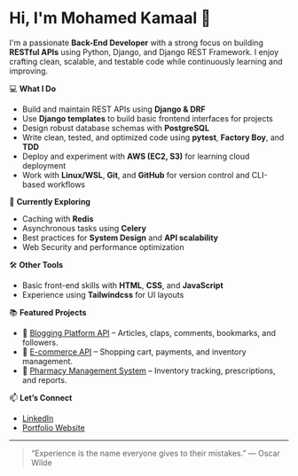 # Hi, I'm Mohamed Kamaal 👋

I'm a passionate **Back-End Developer** with a strong focus on building **RESTful APIs** using Python, Django, and Django REST Framework. I enjoy crafting clean, scalable, and testable code while continuously learning and improving.

💻 **What I Do**
- Build and maintain REST APIs using **Django & DRF**
- Use **Django templates** to build basic frontend interfaces for projects
- Design robust database schemas with **PostgreSQL**
- Write clean, tested, and optimized code using **pytest**, **Factory Boy**, and **TDD**
- Deploy and experiment with **AWS (EC2, S3)** for learning cloud deployment
- Work with **Linux/WSL**, **Git**, and **GitHub** for version control and CLI-based workflows

🧠 **Currently Exploring**
- Caching with **Redis**
- Asynchronous tasks using **Celery**
- Best practices for **System Design** and **API scalability**
- Web Security and performance optimization

🛠️ **Other Tools**
- Basic front-end skills with **HTML**, **CSS**, and **JavaScript**
- Experience using **Tailwindcss** for UI layouts

📚 **Featured Projects**
- 📝 [Blogging Platform API](https://github.com/MohamedKamaal/blogging-platform-api) – Articles, claps, comments, bookmarks, and followers.
- 🛒 [E-commerce API](https://github.com/MohamedKamaal/e-commerce-api) – Shopping cart, payments, and inventory management.
- 💊 [Pharmacy Management System](https://github.com/MohamedKamaal/pharmacy-management-api) – Inventory tracking, prescriptions, and reports.

📫 **Let’s Connect**
- [LinkedIn](https://www.linkedin.com/in/mohamedkamal-back-en)
- [Portfolio Website](https://mohamedkamalportfolio.netlify.app/)

---

> “Experience is the name everyone gives to their mistakes.” — Oscar Wilde

